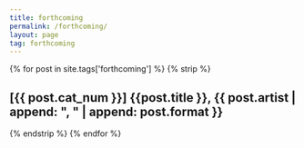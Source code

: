```yaml
---
title: forthcoming
permalink: /forthcoming/
layout: page
tag: forthcoming
---
```


{% for post in site.tags['forthcoming'] %}
    {% strip %}<h2>[{{ post.cat_num }}] {{post.title }}, {{ post.artist | append: ", " | append: post.format }}</h2>{% endstrip %}
{% endfor %}
